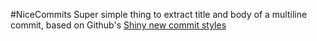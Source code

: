#NiceCommits
Super simple thing to extract title and body of a multiline commit, based on Github's [Shiny new commit styles](http://git.io/VjMyoQ)